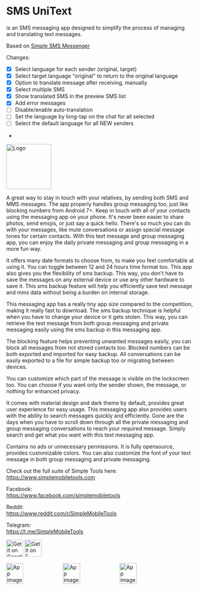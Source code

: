 # SMS UniText

is an SMS messaging app designed to simplify the process of managing and translating text messages.

Based on [Simple SMS Messenger](https://github.com/SimpleMobileTools/Simple-SMS-Messenger)

Changes:

- [x] Select language for each sender (original, target)
- [x] Select target language "original" to return to the original language
- [x] Option to translate message after receiving, manually
- [x] Select multiple SMS
- [x] Show translated SMS in the preview SMS list
- [x] Add error messages
- [ ] Disable/enable auto-translation
- [ ] Set the language by long-tap on the chat for all selected
- [ ] Select the default language for all NEW senders
- 
<img alt="Logo" src="graphics/icon.png" width="120" />

A great way to stay in touch with your relatives, by sending both SMS and MMS messages. The app properly handles group messaging too, just like blocking numbers from Android 7+. Keep in touch with all of your contacts using the messaging app on your phone. It's never been easier to share photos, send emojis, or just say a quick hello. There's so much you can do with your messages, like mute conversations or assign special message tones for certain contacts. With this text message and group messaging app, you can enjoy the daily private messaging and group messaging in a more fun way.

It offers many date formats to choose from, to make you feel comfortable at using it. You can toggle between 12 and 24 hours time format too. This app also gives you the flexibility of sms backup. This way, you don't have to save the messages on any external device or use any other hardware to save it. This sms backup feature will help you efficiently save text message and mms data without being a burden on internal storage.

This messaging app has a really tiny app size compared to the competition, making it really fast to download. The sms backup technique is helpful when you have to change your device or it gets stolen. This way, you can retrieve the text message from both group messaging and private messaging easily using the sms backup in this messaging app.

The blocking feature helps preventing unwanted messages easily, you can block all messages from not stored contacts too. Blocked numbers can be both exported and imported for easy backup. All conversations can be easily exported to a file for simple backup too or migrating between devices.

You can customize which part of the message is visible on the lockscreen too. You can choose if you want only the sender shown, the message, or nothing for enhanced privacy.

It comes with material design and dark theme by default, provides great user experience for easy usage. This messaging app also provides users with the ability to search messages quickly and efficiently. Gone are the days when you have to scroll down through all the private messaging and group messaging conversations to reach your required message. Simply search and get what you want with this text messaging app.

Contains no ads or unnecessary permissions. It is fully opensource, provides customizable colors. You can also customize the font of your text message in both group messaging and private messaging. 

Check out the full suite of Simple Tools here:  
https://www.simplemobiletools.com

Facebook:  
https://www.facebook.com/simplemobiletools

Reddit:  
https://www.reddit.com/r/SimpleMobileTools

Telegram:  
https://t.me/SimpleMobileTools

<a href='https://play.google.com/store/apps/details?id=com.simplemobiletools.smsmessenger'><img src='https://simplemobiletools.com/images/button-google-play.svg' alt='Get it on Google Play' height=45/></a>
<a href='https://f-droid.org/packages/com.simplemobiletools.smsmessenger'><img src='https://simplemobiletools.com/images/button-f-droid.png' alt='Get it on F-Droid' height='45' /></a>

<div style="display:flex;">
<img alt="App image" src="fastlane/metadata/android/en-US/images/phoneScreenshots/1_en-US.jpeg" width="30%">
<img alt="App image" src="fastlane/metadata/android/en-US/images/phoneScreenshots/2_en-US.jpeg" width="30%">
<img alt="App image" src="fastlane/metadata/android/en-US/images/phoneScreenshots/3_en-US.jpeg" width="30%">
</div>


